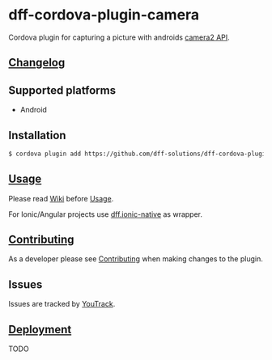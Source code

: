 # dff-cordova-plugin-camera

Cordova plugin for capturing a picture with androids [camera2 API](https://developer.android.com/guide/topics/media/camera).

## [Changelog]

## Supported platforms

- Android 

## Installation

```sh
$ cordova plugin add https://github.com/dff-solutions/dff-cordova-plugin-camera.git
```

## [Usage]

Please read [Wiki](https://github.com/dff-solutions/dff-cordova-plugin-camera/wiki)
before [Usage].

For Ionic/Angular projects use [dff.ionic-native](https://github.com/dff-solutions/dff.ionic-native)
as wrapper.

## [Contributing]

As a developer please see [Contributing]
when making changes to the plugin.

## Issues

Issues are tracked by [YouTrack](https://dff.myjetbrains.com/youtrack/issues/DCP?q=plugin:Camera%20).

## [Deployment]

TODO

[Usage]: ./docs/USAGE.md
[Contributing]: ./docs/CONTRIBUTING.md
[Changelog]: CHANGELOG.md
[Deployment]: Deployment.md
